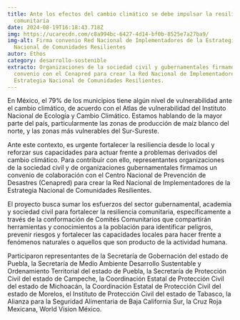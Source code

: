 ```yaml
---
title: Ante los efectos del cambio climático se debe impulsar la resiliencia
  comunitaria
date: 2024-08-19T16:18:43.718Z
img: https://ucarecdn.com/c8a994bc-6427-4d14-bf0b-8525e7a27ba9/
img-alt: Firma convenio Red Nacional de Implementadores de la Estrategia
  Nacional de Comunidades Resilientes
autor: Ethos
category: desarrollo-sostenible
extracto: Organizaciones de la sociedad civil y gubernamentales firmamos un
  convenio con el Cenapred para crear la Red Nacional de Implementadores de la
  Estrategia Nacional de Comunidades Resilientes.
---
```

En México, el 79% de los municipios tiene algún nivel de vulnerabilidad ante el cambio climático, de acuerdo con el Atlas de vulnerabilidad del Instituto Nacional de Ecología y Cambio Climático. Estamos hablando de la mayor parte del país, particularmente las zonas de producción de maíz blanco del norte, y las zonas más vulnerables del Sur-Sureste.

Ante este contexto, es urgente fortalecer la resiliencia desde lo local y reforzar sus capacidades para actuar frente a problemas derivados del cambio climático. Para contribuir con ello, representantes organizaciones de la sociedad civil y de organizaciones gubernamentales firmamos un convenio de colaboración con el Centro Nacional de Prevención de Desastres (Cenapred) para crear la Red Nacional de Implementadores de la Estrategia Nacional de Comunidades Resilientes.

El proyecto busca sumar los esfuerzos del sector gubernamental, academia y sociedad civil para fortalecer la resiliencia comunitaria, específicamente a través de la conformación de Comités Comunitarios que compartirán herramientas y conocimientos a la población para identificar peligros, prevenir riesgos y fortalecer las capacidades locales para hacer frente a fenómenos naturales o aquellos que son producto de la actividad humana.

Participaron representantes de la Secretaría de Gobernación del estado de Puebla, la Secretaría de Medio Ambiente Desarrollo Sustentable y Ordenamiento Territorial del estado de Puebla, la Secretaría de Protección Civil del estado de Campeche, la Coordinación Estatal de Protección Civil del estado de Michoacán, la Coordinación Estatal de Protección Civil del estado de Morelos, el Instituto de Protección Civil del estado de Tabasco, la Alianza para la Seguridad Alimentaria de Baja California Sur, la Cruz Roja Mexicana, World Vision México.